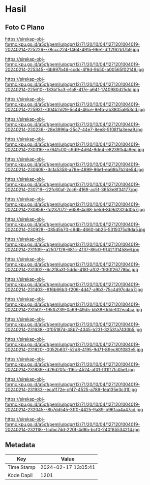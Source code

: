 # Hasil

## Foto C Plano

https://sirekap-obj-formc.kpu.go.id/a5c1/pemilu/pdpr/12/71/20/10/04/1271201004019-20240214-225226--78ccc224-1464-4915-96e1-dff2f62b17b9.jpg

https://sirekap-obj-formc.kpu.go.id/a5c1/pemilu/pdpr/12/71/20/10/04/1271201004019-20240214-225345--6b997b46-ccdc-4f9d-9b50-a00565f02149.jpg

https://sirekap-obj-formc.kpu.go.id/a5c1/pemilu/pdpr/12/71/20/10/04/1271201004019-20240214-225610--183bf5a3-e1a8-417e-a64f-1740980d25dd.jpg

https://sirekap-obj-formc.kpu.go.id/a5c1/pemilu/pdpr/12/71/20/10/04/1271201004019-20240214-225931--004b2d29-5c44-46ce-8efb-ab3805a953cd.jpg

https://sirekap-obj-formc.kpu.go.id/a5c1/pemilu/pdpr/12/71/20/10/04/1271201004019-20240214-230236--28e3996a-25c7-44e7-8ee8-5108f1a3eea9.jpg

https://sirekap-obj-formc.kpu.go.id/a5c1/pemilu/pdpr/12/71/20/10/04/1271201004019-20240214-230316--e7641c00-c9d9-4d64-9de4-e8239f54a9ed.jpg

https://sirekap-obj-formc.kpu.go.id/a5c1/pemilu/pdpr/12/71/20/10/04/1271201004019-20240214-230609--3cfa5358-a79e-4999-96e1-ea69b7b2de54.jpg

https://sirekap-obj-formc.kpu.go.id/a5c1/pemilu/pdpr/12/71/20/10/04/1271201004019-20240214-230719--22fc60af-2cc6-4169-ac5f-3653e8f34177.jpg

https://sirekap-obj-formc.kpu.go.id/a5c1/pemilu/pdpr/12/71/20/10/04/1271201004019-20240214-230856--fd237072-e658-4c68-be56-8b9d232dd0b7.jpg

https://sirekap-obj-formc.kpu.go.id/a5c1/pemilu/pdpr/12/71/20/10/04/1271201004019-20240214-230928--085d5b70-c9db-4660-bb25-5315075d9da5.jpg

https://sirekap-obj-formc.kpu.go.id/a5c1/pemilu/pdpr/12/71/20/10/04/1271201004019-20240214-231109--a2507126-681c-4137-86c0-9142131458e6.jpg

https://sirekap-obj-formc.kpu.go.id/a5c1/pemilu/pdpr/12/71/20/10/04/1271201004019-20240214-231302--6c2f8a3f-5ddd-418f-af02-f930f26778bc.jpg

https://sirekap-obj-formc.kpu.go.id/a5c1/pemilu/pdpr/12/71/20/10/04/1271201004019-20240214-231403--916b66b3-f206-4d47-a9b3-75c4d97cdab7.jpg

https://sirekap-obj-formc.kpu.go.id/a5c1/pemilu/pdpr/12/71/20/10/04/1271201004019-20240214-231501--195fb239-0a69-49d5-bb38-0ddef02ea4ca.jpg

https://sirekap-obj-formc.kpu.go.id/a5c1/pemilu/pdpr/12/71/20/10/04/1271201004019-20240214-231638--0f05187d-48b7-4345-b231-32531a7430b5.jpg

https://sirekap-obj-formc.kpu.go.id/a5c1/pemilu/pdpr/12/71/20/10/04/1271201004019-20240214-231820--0052b637-52d8-4195-9d71-89ec801083e5.jpg

https://sirekap-obj-formc.kpu.go.id/a5c1/pemilu/pdpr/12/71/20/10/04/1271201004019-20240214-231839--d29d20fc-116c-4524-af01-f31f17fc05e1.jpg

https://sirekap-obj-formc.kpu.go.id/a5c1/pemilu/pdpr/12/71/20/10/04/1271201004019-20240214-231933--eca1172e-cf47-4525-a789-1ea135e3c31f.jpg

https://sirekap-obj-formc.kpu.go.id/a5c1/pemilu/pdpr/12/71/20/10/04/1271201004019-20240214-232045--8b7dd545-3ff0-4425-9a89-b961aa4a47ad.jpg

https://sirekap-obj-formc.kpu.go.id/a5c1/pemilu/pdpr/12/71/20/10/04/1271201004019-20240214-232118--1cdbc7dd-220f-4d8b-bcf0-240f85534214.jpg


## Metadata

| Key        | Value               |
| ---------- | ------------------- |
| Time Stamp | 2024-02-17 13:05:41 |
| Kode Dapil | 1201                |



